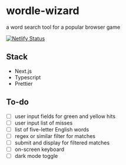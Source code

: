 # wordle-wizard
a word search tool for a popular browser game

[![Netlify Status](https://api.netlify.com/api/v1/badges/f6159d85-8a3a-4b20-9163-8ff625d44bf2/deploy-status)](https://app.netlify.com/sites/wordle-wizard/deploys)

## Stack

* Next.js
* Typescript
* Prettier

## To-do
- [ ] user input fields for green and yellow hits
- [ ] user input list of misses
- [ ] list of five-letter English words
- [ ] regex or similar filter for matches
- [ ] submit and display for filtered matches
- [ ] on-screen keyboard
- [ ] dark mode toggle
